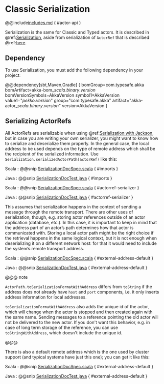 # Classic Serialization

@@include[includes.md](includes.md) { #actor-api }

Serialization is the same for Classic and Typed actors. It is described in @ref:[Serialization](serialization.md),
aside from serialization of `ActorRef` that is described @ref:[here](#serializing-actorrefs).

## Dependency

To use Serialization, you must add the following dependency in your project:

@@dependency[sbt,Maven,Gradle] {
  bomGroup=com.typesafe.akka bomArtifact=akka-bom_$scala.binary.version$ bomVersionSymbols=AkkaVersion
  symbol1=AkkaVersion
  value1="$pekko.version$"
  group="com.typesafe.akka"
  artifact="akka-actor_$scala.binary.version$"
  version=AkkaVersion
}

## Serializing ActorRefs

All ActorRefs are serializable when using @ref:[Serialization with Jackson](serialization-jackson.md),
but in case you are writing your own serializer, you might want to know how to serialize and deserialize them properly.
In the general case, the local address to be used depends on the type of remote
address which shall be the recipient of the serialized information. Use
`Serialization.serializedActorPath(actorRef)` like this:

Scala
:  @@snip [SerializationDocSpec.scala](/docs/src/test/scala/docs/serialization/SerializationDocSpec.scala) { #imports }

Java
:  @@snip [SerializationDocTest.java](/docs/src/test/java/jdocs/serialization/SerializationDocTest.java) { #imports }


Scala
:  @@snip [SerializationDocSpec.scala](/docs/src/test/scala/docs/serialization/SerializationDocSpec.scala) { #actorref-serializer }

Java
:  @@snip [SerializationDocTest.java](/docs/src/test/java/jdocs/serialization/SerializationDocTest.java) { #actorref-serializer }

This assumes that serialization happens in the context of sending a message
through the remote transport. There are other uses of serialization, though,
e.g. storing actor references outside of an actor application (database, etc.).
In this case, it is important to keep in mind that the
address part of an actor’s path determines how that actor is communicated with.
Storing a local actor path might be the right choice if the retrieval happens
in the same logical context, but it is not enough when deserializing it on a
different network host: for that it would need to include the system’s remote
transport address.

Scala
:  @@snip [SerializationDocSpec.scala](/docs/src/test/scala/docs/serialization/SerializationDocSpec.scala) { #external-address-default }

Java
:  @@snip [SerializationDocTest.java](/docs/src/test/java/jdocs/serialization/SerializationDocTest.java) { #external-address-default }

@@@ note

`ActorPath.toSerializationFormatWithAddress` differs from `toString` if the
address does not already have `host` and `port` components, i.e. it only
inserts address information for local addresses.

`toSerializationFormatWithAddress` also adds the unique id of the actor, which will
change when the actor is stopped and then created again with the same name.
Sending messages to a reference pointing the old actor will not be delivered
to the new actor. If you don't want this behavior, e.g. in case of long term
storage of the reference, you can use `toStringWithAddress`, which doesn't
include the unique id.

@@@

There is also a default remote address which is the one used by cluster support
(and typical systems have just this one); you can get it like this:

Scala
:  @@snip [SerializationDocSpec.scala](/docs/src/test/scala/docs/serialization/SerializationDocSpec.scala) { #external-address-default }

Java
:  @@snip [SerializationDocTest.java](/docs/src/test/java/jdocs/serialization/SerializationDocTest.java) { #external-address-default }

